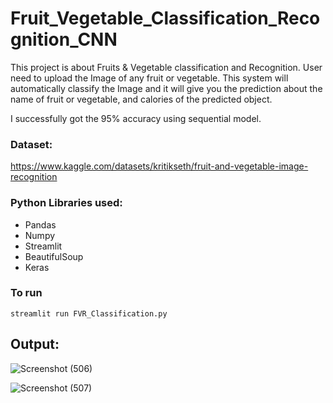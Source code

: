# Fruit_Vegetable_Classification_Recognition_CNN

This project is about Fruits & Vegetable classification and Recognition. User need to upload the Image of any fruit or vegetable. This system will automatically classify the Image and it will give you the prediction about the name of fruit or vegetable, and calories of the predicted object.

I successfully got the 95% accuracy using sequential model.

### Dataset:
https://www.kaggle.com/datasets/kritikseth/fruit-and-vegetable-image-recognition

### Python Libraries used:
* Pandas
* Numpy
* Streamlit
* BeautifulSoup
* Keras

### To run
``` streamlit run FVR_Classification.py ```

## Output:

![Screenshot (506)](https://github.com/Ipman201/Fruit_Vegetable_Classification_Recognition_CNN/assets/76160030/a340ed21-ee90-4f1b-ba87-af17de38a1de)

![Screenshot (507)](https://github.com/Ipman201/Fruit_Vegetable_Classification_Recognition_CNN/assets/76160030/e6fdc990-aaae-4da6-a912-a4e400183327)
